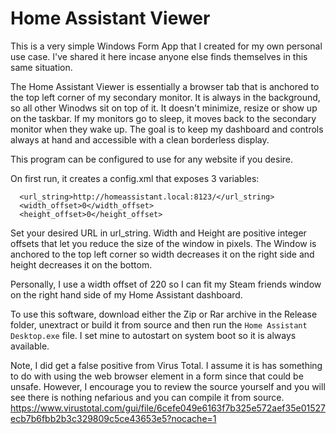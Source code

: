 # Home Assistant Viewer

This is a very simple Windows Form App that I created for my own personal use case. I've shared it here incase anyone else finds themselves in this same situation.

The Home Assistant Viewer is essentially a browser tab that is anchored to the top left corner of my secondary monitor. It is always in the background, so all other Winodws sit on top of it. It doesn't minimize, resize or show up on the taskbar. If my monitors go to sleep, it moves back to the secondary monitor when they wake up.
The goal is to keep my dashboard and controls always at hand and accessible with a clean borderless display. 

This program can be configured to use for any website if you desire. 

On first run, it creates a config.xml that exposes 3 variables:
```
  <url_string>http://homeassistant.local:8123/</url_string>
  <width_offset>0</width_offset>
  <height_offset>0</height_offset>
```

Set your desired URL in url_string.
Width and Height are positive integer offsets that let you reduce the size of the window in pixels. 
The Window is anchored to the top left corner so width decreases it on the right side and height decreases it on the bottom.

Personally, I use a width offset of 220 so I can fit my Steam friends window on the right hand side of my Home Assistant dashboard.

To use this software, download either the Zip or Rar archive in the Release folder, unextract or build it from source and then run the ```Home Assistant Desktop.exe``` file. I set mine to autostart on system boot so it is always available.

Note, I did get a false positive from Virus Total. I assume it is has something to do with using the web browser element in a form since that could be unsafe. However, I encourage you to review the source yourself and you will see there is nothing nefarious and you can compile it from source. 
https://www.virustotal.com/gui/file/6cefe049e6163f7b325e572aef35e01527ecb7b6fbb2b3c329809c5ce43653e5?nocache=1
